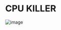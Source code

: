 # CPU KILLER
![image](https://github.com/user-attachments/assets/f3d550e6-7dea-4e24-b3ae-730e67042c3c)
